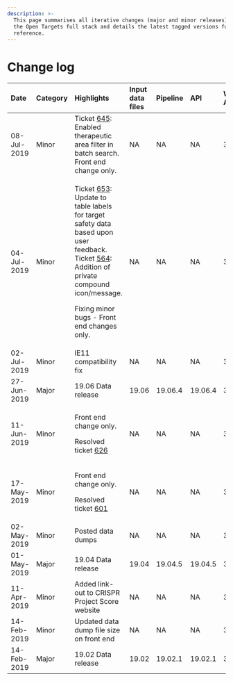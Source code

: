 ```yaml
---
description: >-
  This page summarises all iterative changes (major and minor releases) across
  the Open Targets full stack and details the latest tagged versions for
  reference.
---
```


# Change log

<table>
  <thead>
    <tr>
      <th style="text-align:left">Date</th>
      <th style="text-align:left">Category</th>
      <th style="text-align:left">Highlights</th>
      <th style="text-align:left">Input data files</th>
      <th style="text-align:left">Pipeline</th>
      <th style="text-align:left">API</th>
      <th style="text-align:left">Web App</th>
      <th style="text-align:left">Quay</th>
    </tr>
  </thead>
  <tbody>
    <tr>
      <td style="text-align:left">08-Jul-2019</td>
      <td style="text-align:left">Minor</td>
      <td style="text-align:left">Ticket <a href="https://github.com/opentargets/platform/issues/645">645</a>:
        Enabled therapeutic area filter in batch search. Front end change only.</td>
      <td
      style="text-align:left">NA</td>
        <td style="text-align:left">NA</td>
        <td style="text-align:left">NA</td>
        <td style="text-align:left">3.13.3</td>
        <td style="text-align:left">19.06.7</td>
    </tr>
    <tr>
      <td style="text-align:left">04-Jul-2019</td>
      <td style="text-align:left">Minor</td>
      <td style="text-align:left">
        <p>Ticket <a href="https://github.com/opentargets/platform/issues/653">653</a>:
          Update to table labels for target safety data based upon user feedback.
          Ticket <a href="https://github.com/opentargets/platform/issues/564">564</a>:
          Addition of private compound icon/message.</p>
        <p>Fixing minor bugs - Front end changes only.</p>
      </td>
      <td style="text-align:left">NA</td>
      <td style="text-align:left">NA</td>
      <td style="text-align:left">NA</td>
      <td style="text-align:left">3.13.2</td>
      <td style="text-align:left">19.06.6</td>
    </tr>
    <tr>
      <td style="text-align:left">02-Jul-2019</td>
      <td style="text-align:left">Minor</td>
      <td style="text-align:left">IE11 compatibility fix</td>
      <td style="text-align:left">NA</td>
      <td style="text-align:left">NA</td>
      <td style="text-align:left">NA</td>
      <td style="text-align:left">3.13.1</td>
      <td style="text-align:left">19.06.5</td>
    </tr>
    <tr>
      <td style="text-align:left">27-Jun-2019</td>
      <td style="text-align:left">Major</td>
      <td style="text-align:left">19.06 Data release</td>
      <td style="text-align:left">19.06</td>
      <td style="text-align:left">19.06.4</td>
      <td style="text-align:left">19.06.4</td>
      <td style="text-align:left">3.13.0</td>
      <td style="text-align:left">19.06.4</td>
    </tr>
    <tr>
      <td style="text-align:left">11-Jun-2019</td>
      <td style="text-align:left">Minor</td>
      <td style="text-align:left">
        <p>Front end change only.</p>
        <p>Resolved ticket <a href="https://github.com/opentargets/platform/issues/626">626</a>
        </p>
      </td>
      <td style="text-align:left">NA</td>
      <td style="text-align:left">NA</td>
      <td style="text-align:left">NA</td>
      <td style="text-align:left">3.12.3</td>
      <td style="text-align:left">19.04.7</td>
    </tr>
    <tr>
      <td style="text-align:left">17-May-2019</td>
      <td style="text-align:left">Minor</td>
      <td style="text-align:left">
        <p>Front end change only.</p>
        <p>Resolved ticket <a href="https://github.com/opentargets/platform/issues/601">601</a>
        </p>
      </td>
      <td style="text-align:left">NA</td>
      <td style="text-align:left">NA</td>
      <td style="text-align:left">NA</td>
      <td style="text-align:left">3.12.2</td>
      <td style="text-align:left">19.04.6</td>
    </tr>
    <tr>
      <td style="text-align:left">02-May-2019</td>
      <td style="text-align:left">Minor</td>
      <td style="text-align:left">Posted data dumps</td>
      <td style="text-align:left">NA</td>
      <td style="text-align:left">NA</td>
      <td style="text-align:left">NA</td>
      <td style="text-align:left">3.12.1</td>
      <td style="text-align:left">19.04.5</td>
    </tr>
    <tr>
      <td style="text-align:left">01-May-2019</td>
      <td style="text-align:left">Major</td>
      <td style="text-align:left">19.04 Data release</td>
      <td style="text-align:left">19.04</td>
      <td style="text-align:left">19.04.5</td>
      <td style="text-align:left">19.04.5</td>
      <td style="text-align:left">3.12.0</td>
      <td style="text-align:left">19.04.5</td>
    </tr>
    <tr>
      <td style="text-align:left">11-Apr-2019</td>
      <td style="text-align:left">Minor</td>
      <td style="text-align:left">Added link-out to CRISPR Project Score website</td>
      <td style="text-align:left">NA</td>
      <td style="text-align:left">NA</td>
      <td style="text-align:left">NA</td>
      <td style="text-align:left">3.11.4</td>
      <td style="text-align:left">19.02.1</td>
    </tr>
    <tr>
      <td style="text-align:left">14-Feb-2019</td>
      <td style="text-align:left">Minor</td>
      <td style="text-align:left">Updated data dump file size on front end</td>
      <td style="text-align:left">NA</td>
      <td style="text-align:left">NA</td>
      <td style="text-align:left">NA</td>
      <td style="text-align:left">3.11.1</td>
      <td style="text-align:left">NA</td>
    </tr>
    <tr>
      <td style="text-align:left">14-Feb-2019</td>
      <td style="text-align:left">Major</td>
      <td style="text-align:left">19.02 Data release</td>
      <td style="text-align:left">19.02</td>
      <td style="text-align:left">19.02.1</td>
      <td style="text-align:left">19.02.1</td>
      <td style="text-align:left">3.11.0</td>
      <td style="text-align:left">NA</td>
    </tr>
  </tbody>
</table>

